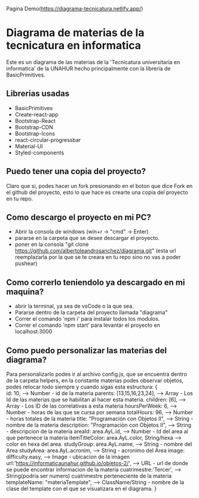 Pagina Demo(https://diagrama-tecnicatura.netlify.app/)

# Diagrama de materias de la tecnicatura en informatica

Este es un diagrama de las materias de la 'Tecnicatura universitaria en informatica' de la UNAHUR hecho principalmente con la libreria de BasicPrimitives.

## Librerias usadas

- BasicPrimitives
- Create-react-app
- Bootstrap-React
- Bootstrap-CDN
- Bootstrap-Icons
- react-circular-progressbar
- Material-UI
- Styled-components

## Puedo tener una copia del proyecto?

Claro que si, podes hacer un fork presionando en el boton que dice Fork en el github del proyecto, esto lo que hace es crearte una copia del proyecto en tu repo.

## Como descargo el proyecto en mi PC?

- Abrir la consola de windows (win+r -> "cmd" -> Enter)
- pararse en la carpeta que se desee descargar el proyecto.
- poner en la consola "git clone https://github.com/albertoleandrosanchez/diagrama.git" (esta url reemplazarla por la que se te creara en tu repo sino no vas a poder pushear)

## Como correrlo teniendolo ya descargado en mi maquina?

- abrir la terminal, ya sea de vsCode o la que sea.
- Pararse dentro de la carpeta del proyecto llamada "diagrama"
- Correr el comando 'npm i' para instalar todos los modulos.
- Correr el comando 'npm start' para levantar el proyecto en localhost:3000

## Como puedo personalizar las materias del diagrama?

Para personalizarlo podes ir al archivo config.js, que se encuentra dentro de la carpeta helpers,
en la constante materias podes observar objetos, podes retocar todo siempre y cuando sigas esta estructura:
{  
 id: 10, --> Number - id de la materia
parents: [13,15,16,23,24], --> Array - Los Id de las materias que se habilitan al hacer esta materia.
children: [6], --> Array - Los ID de las correlativas a esta materia
hoursPerWeek: 6, --> Number - horas de las que se cursa por semana
totalHours: 96, --> Number - horas totales de la materia
title: "Programación con Objetos II", --> String - nombre de la materia
description: "Programación con Objetos II", --> String - descripcion de la materia
areaId: area.AyL.id, --> Number - Id del area al que pertenece la materia
itemTitleColor: area.AyL.color, String/hexa --> color en hexa del area.
studyGroup: area.AyL.name, --> String - nombre del Area
studyArea: area.AyL.acronim, --> String - acronimo del Area
image: difficulty.easy, --> Image - ubicacion de la imagen
url:'https://informaticaunahur.github.io/objetos-2/', --> URL - url de donde se puede encontrar informacion de la materia
cuatrimestre:'Tercer', --> String(podria ser numero) cuatrimestre perteneciente de la materia
templateName: "materiaTemplate", --> ClassName/String - nombre de la clase del template con el que se visualizara en el diagrama.
}
